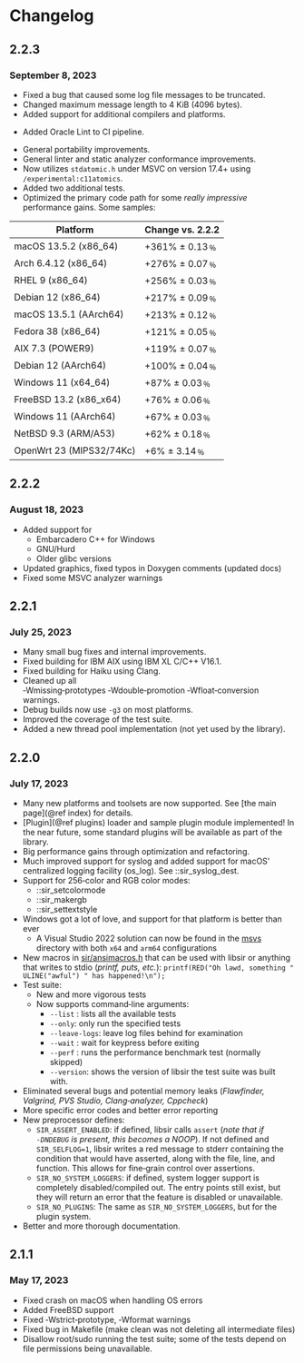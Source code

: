 # Changelog

## 2.2.3

### September 8, 2023

- Fixed a bug that caused some log file messages to be truncated.
- Changed maximum message length to 4 KiB (4096 bytes).
- Added support for additional compilers and platforms.
* Added Oracle Lint to CI pipeline.
- General portability improvements.
- General linter and static analyzer conformance improvements.
- Now utilizes `stdatomic.h` under MSVC on version 17.4+ using `/experimental:c11atomics`.
- Added two additional tests.
- Optimized the primary code path for some *really impressive* performance gains. Some samples:

| Platform                 | Change vs. 2.2.2 |
| ------------------------ | ---------------- |
| macOS 13.5.2 (x86_64)    |  +361% ± 0.13﹪  |
| Arch 6.4.12 (x86_64)     |  +276% ± 0.07﹪  |
| RHEL 9 (x86_64)          |  +256% ± 0.03﹪  |
| Debian 12 (x86_64)       |  +217% ± 0.09﹪  |
| macOS 13.5.1 (AArch64)   |  +213% ± 0.12﹪  |
| Fedora 38 (x86_64)       |  +121% ± 0.05﹪  |
| AIX 7.3 (POWER9)         |  +119% ± 0.07﹪  |
| Debian 12 (AArch64)      |  +100% ± 0.04﹪  |
| Windows 11 (x64_64)      |   +87% ± 0.03﹪  |
| FreeBSD 13.2 (x86_x64)   |   +76% ± 0.06﹪  |
| Windows 11 (AArch64)     |   +67% ± 0.03﹪  |
| NetBSD 9.3 (ARM/A53)     |   +62% ± 0.18﹪  |
| OpenWrt 23 (MIPS32/74Kc) |    +6% ± 3.14﹪  |

## 2.2.2

### August 18, 2023

- Added support for
  - Embarcadero C++ for Windows
  - GNU/Hurd
  - Older glibc versions
- Updated graphics, fixed typos in Doxygen comments (updated docs)
- Fixed some MSVC analyzer warnings

## 2.2.1

### July 25, 2023

- Many small bug fixes and internal improvements.
- Fixed building for IBM AIX using IBM XL C/C++ V16.1.
- Fixed building for Haiku using Clang.
- Cleaned up all ‑Wmissing‑prototypes&nbsp;‑Wdouble‑promotion&nbsp;‑Wfloat‑conversion warnings.
- Debug builds now use `‑g3` on most platforms.
- Improved the coverage of the test suite.
- Added a new thread pool implementation (not yet used by the library).

## 2.2.0

### July 17, 2023

- Many new platforms and toolsets are now supported. See [the main page](@ref index) for details.
- [Plugin](@ref plugins) loader and sample plugin module implemented! In the near future, some standard plugins will be available as part of the library.
- Big performance gains through optimization and refactoring.
- Much improved support for syslog and added support for macOS' centralized logging facility (os_log). See ::sir_syslog_dest.
- Support for 256‑color and RGB color modes:
  - ::sir_setcolormode
  - ::sir_makergb
  - ::sir_settextstyle
- Windows got a lot of love, and support for that platform is better than ever
  - A Visual Studio 2022 solution can now be found in the [msvs](https://github.com/aremmell/libsir/tree/master/msvs) directory with both `x64` and `arm64` configurations
- New macros in [sir/ansimacros.h](https://github.com/aremmell/libsir/blob/master/include/sir/ansimacros.h) that can be used with libsir or anything
  that writes to stdio (*printf, puts, etc.*): `printf(RED("Oh lawd, something " ULINE("awful") " has happened!\n");`
- Test suite:
  - New and more vigorous tests
  - Now supports command‑line arguments:
    - `‑‑list` : lists all the available tests
    - `‑‑only`: only run the specified tests
    - `‑‑leave‑logs`: leave log files behind for examination
    - `‑‑wait` : wait for keypress before exiting
    - `‑‑perf` : runs the performance benchmark test (normally skipped)
    - `‑‑version`: shows the version of libsir the test suite was built with.
- Eliminated several bugs and potential memory leaks (*Flawfinder, Valgrind, PVS Studio, Clang‑analyzer, Cppcheck*)
- More specific error codes and better error reporting
- New preprocessor defines:
  - `SIR_ASSERT_ENABLED`: if defined, libsir calls `assert` (*note that if `‑DNDEBUG` is present, this becomes a NOOP*). If not defined and `SIR_SELFLOG=1`, libsir writes a red message to stderr containing the condition that would have asserted, along with the file, line, and function. This allows for fine‑grain control over assertions.
  - `SIR_NO_SYSTEM_LOGGERS`: if defined, system logger support is completely disabled/compiled out. The entry points still exist, but they will return an error that the feature is disabled or unavailable.
  - `SIR_NO_PLUGINS`: The same as `SIR_NO_SYSTEM_LOGGERS`, but for the plugin system.
- Better and more thorough documentation.

## 2.1.1

### May 17, 2023

- Fixed crash on macOS when handling OS errors
- Added FreeBSD support
- Fixed ‑Wstrict‑prototype, ‑Wformat warnings
- Fixed bug in Makefile (make clean was not deleting all intermediate files)
- Disallow root/sudo running the test suite; some of the tests depend on file permissions being unavailable.
